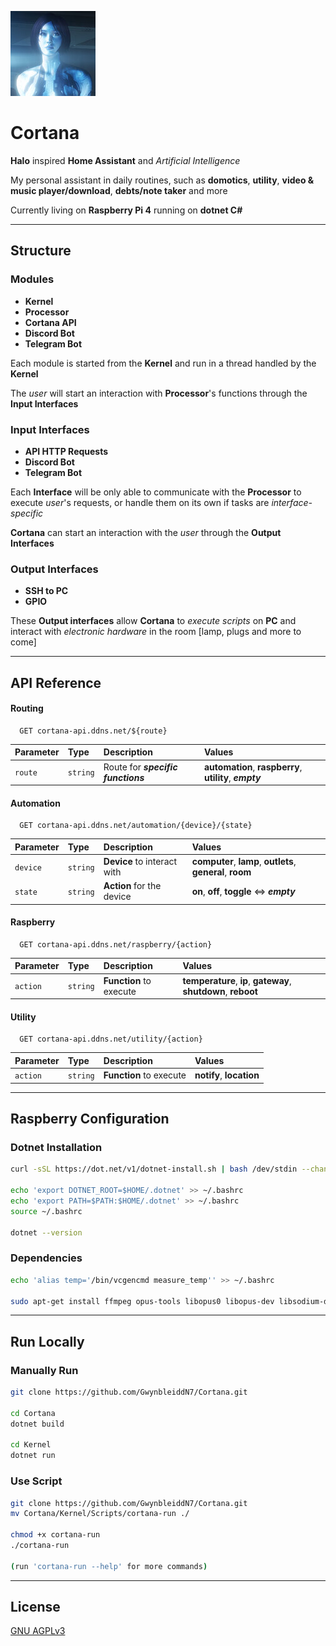 ![Logo](https://github.com/GwynbleiddN7/Cortana/blob/main/Kernel/Storage/Assets/cortana.jpg)

# Cortana

**Halo** inspired **Home Assistant** and *Artificial Intelligence*

My personal assistant in daily routines, such as **domotics**, **utility**, **video & music player/download**, **debts/note taker** and more

Currently living on **Raspberry Pi 4** running on **dotnet C#**

***
## Structure

### Modules

- **Kernel**
- **Processor**
- **Cortana API**
- **Discord Bot**
- **Telegram Bot**

Each module is started from the **Kernel** and run in a thread handled by the **Kernel**



The *user* will start an interaction with **Processor**'s functions through the **Input Interfaces**

### Input Interfaces

- **API HTTP Requests**
- **Discord Bot** 
- **Telegram Bot**

Each **Interface** will be only able to communicate with the **Processor** to execute *user*'s requests, or handle them on its own if tasks are *interface-specific*


**Cortana** can start an interaction with the *user* through the **Output Interfaces**

### Output Interfaces

- **SSH to PC**
- **GPIO**

These **Output interfaces** allow **Cortana** to *execute scripts* on **PC** and interact with *electronic hardware* in the room [lamp, plugs and more to come]

***

## API Reference

#### Routing

```http
  GET cortana-api.ddns.net/${route}
```

| Parameter | Type     | Description                       |  Values                       |
| :-------- | :------- | :-------------------------------- | :-------------------------------- |
| `route`      | `string` | Route for ***specific functions*** | **automation**, **raspberry**, **utility**, ***empty***  |

#### Automation

```http
  GET cortana-api.ddns.net/automation/{device}/{state}
```

| Parameter | Type     | Description                       |  Values                       |
| :-------- | :------- | :-------------------------------- | :-------------------------------- |
| `device`      | `string` | **Device** to interact with | **computer**, **lamp**, **outlets**, **general**, **room** |
| `state`      | `string` | **Action** for the device | **on**, **off**, **toggle** <=> ***empty***  |

#### Raspberry

```http
  GET cortana-api.ddns.net/raspberry/{action}
```

| Parameter | Type     | Description                       |  Values                       |
| :-------- | :------- | :-------------------------------- | :-------------------------------- |
| `action`      | `string` | **Function** to execute | **temperature**, **ip**, **gateway**, **shutdown**, **reboot**  |

#### Utility

```http
  GET cortana-api.ddns.net/utility/{action}
```

| Parameter | Type     | Description                       |  Values                       |
| :-------- | :------- | :-------------------------------- | :-------------------------------- |
| `action`      | `string` | **Function** to execute | **notify**, **location** |

---

## Raspberry Configuration

### Dotnet Installation
```bash
curl -sSL https://dot.net/v1/dotnet-install.sh | bash /dev/stdin --channel STS

echo 'export DOTNET_ROOT=$HOME/.dotnet' >> ~/.bashrc
echo 'export PATH=$PATH:$HOME/.dotnet' >> ~/.bashrc
source ~/.bashrc

dotnet --version
```

### Dependencies
```bash
echo '﻿alias temp='/bin/vcgencmd measure_temp'' >> ~/.bashrc

sudo apt-get install ffmpeg opus-tools libopus0 libopus-dev libsodium-dev
```
---

## Run Locally

### Manually Run

```bash
git clone https://github.com/GwynbleiddN7/Cortana.git

cd Cortana
dotnet build

cd Kernel
dotnet run
```

### Use Script

```bash
git clone https://github.com/GwynbleiddN7/Cortana.git
mv Cortana/Kernel/Scripts/cortana-run ./

chmod +x cortana-run
./cortana-run 

(run 'cortana-run --help' for more commands)
```
---

## License

[GNU AGPLv3 ](https://choosealicense.com/licenses/agpl-3.0/)
